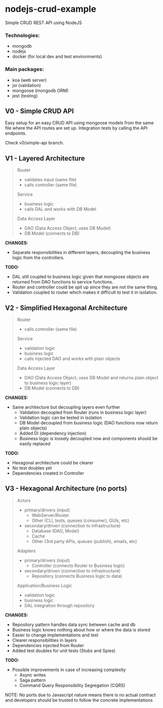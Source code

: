 # nodejs-crud-example
Simple CRUD REST API using NodeJS

### Technologies:
- mongodb
- nodejs
- docker (for local dev and test environments)

### Main packages:
- koa (web server)
- joi (validation)
- mongoose (mongodb ORM)
- jest (testing)


## V0 - Simple CRUD API

Easy setup for an easy CRUD API using mongoose models from the same file where the API routes are set up.
Integration tests by calling the API endpoints.

Check v0/simple-api branch.


## V1 - Layered Architecture

> Router
> - validates input (same file)
> - calls controller (same file)
>
> Service
> - business logic
> - calls DAL and works with DB Model
>
> Data Access Layer
> - DAO (Data Access Object, uses DB Model)
> - DB Model (connects to DB)
>

**CHANGES:**

* Separate responsibilities in different layers, decoupling the business logic from the controllers.

**TODO:**

* DAL still coupled to business logic given that mongoose objects are returned from DAO functions to service functions.
* Router and controller could be spit up since they are not the same thing.
* Validation coupled to router which makes it difficult to test it in isolation.

## V2 - Simplified Hexagonal Architecture

> Router
> - calls controller (same file)
>
> Service
> - validation logic
> - business logic
> - calls injected DAO and works with plain objects
>
> Data Access Layer
> - DAO (Data Access Object, uses DB Model and returns plain object to business logic layer)
> - DB Model (connects to DB)
>

**CHANGES:**

* Same architecture but decoupling layers even further
    * Validation decoupled from Router (runs in business logic layer)
    * Validation logic can be tested in isolation
    * DB Model decoupled from business logic (DAO functions now return plain objects)
    * Added DI (dependency injection)
    * Business logic is loosely decoupled now and components should be easily replaced

**TODO:**

* Hexagonal architecture could be clearer
* No test doubles yet
* Dependencies created in Controller

## V3 - Hexagonal Architecture (no ports)

> Actors 
> - primary/drivers (input)
>   - WebServer/Router
>   - Other (CLI, tests, queues (consumer), GUIs, etc)
> - secondary/driven (connection to infrastructure)
>   - Database (DAO, Model)
>   - Cache
>   - Other (3rd party APIs, queues (publish), emails, etc)
>
> Adapters
> - primary/drivers (input)
>   - Controller (connects Router to Business logic)
> - secondary/driven (connection to infrastructure)
>   - Repository (connects Business logic to data)
>
> Application/Business Logic
> - validation logic
> - business logic
> - DAL integration through repository

**CHANGES:**

* Repository pattern handles data sync between cache and db
* Business logic knows nothing about how or where the data is stored
* Easier to change implementations and test
* Clearer responsibilities in layers
* Dependencies injected from Router
* Added test doubles for unit tests (Stubs and Spies)

**TODO:**

* Possible improvements in case of increasing complexity
    * Async writes
    * Saga pattern
    * Command Query Responsibility Segregation (CQRS) 

NOTE: No ports due to Javascript nature means there is no actual contract and developers should be trusted to follow the concrete implementations
